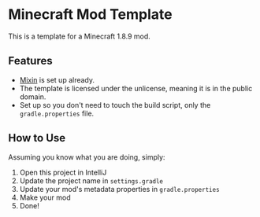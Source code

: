 # Minecraft Mod Template

This is a template for a Minecraft 1.8.9 mod.

## Features

- [Mixin](https://github.com/SpongePowered/Mixin) is set up already.
- The template is licensed under the unlicense, meaning it is in the public domain.
- Set up so you don't need to touch the build script, only the `gradle.properties` file.

## How to Use

Assuming you know what you are doing, simply:

1. Open this project in IntelliJ
2. Update the project name in `settings.gradle`
3. Update your mod's metadata properties in `gradle.properties`
3. Make your mod
4. Done!
